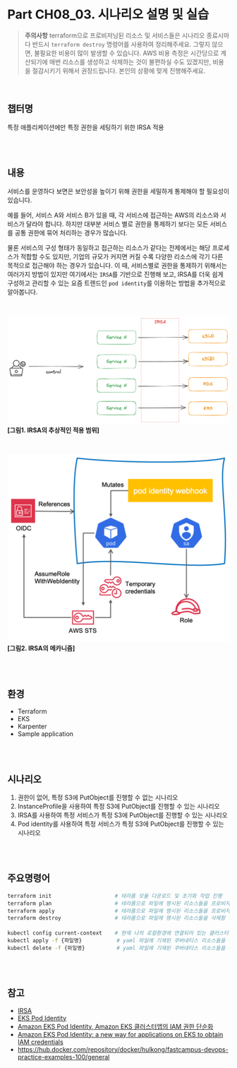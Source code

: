 # Part CH08_03. 시나리오 설명 및 실습
> **주의사항**
terraform으로 프로비저닝된 리소스 및 서비스들은 시나리오 종료시마다 반드시 `terraform destroy` 명령어를 사용하여 정리해주세요. 그렇지 않으면, 불필요한 비용이 많이 발생할 수 있습니다. AWS 비용 측정은 시간당으로 계산되기에 매번 리소스를 생성하고 삭제하는 것이 불편하실 수도 있겠지만, 비용을 절감시키기 위해서 권장드립니다. 본인의 상황에 맞게 진행해주세요.

<br>

## 챕터명

특정 애플리케이션에만 특정 권한을 세팅하기 위한 IRSA 적용

<br><br>

## 내용

서비스를 운영하다 보면은 보안성을 높이기 위해 권한을 세밀하게 통제해야 할 필요성이 있습니다. 

예를 들어, 서비스 A와 서비스 B가 있을 때, 각 서비스에 접근하는 AWS의 리소스와 서비스가 달라야 합니다. 하지만 대부분 서비스 별로 권한을 통제하기 보다는 모든 서비스를 공통 권한에 묶어 처리하는 경우가 많습니다. 

물론 서비스의 구성 형태가 동일하고 접근하는 리소스가 같다는 전제에서는 해당 프로세스가 적합할 수도 있지만, 기업의 규모가 커지면 커질 수록 다양한 리소스에 각기 다른 목적으로 접근해야 하는 경우가 있습니다. 이 때, 서비스별로 권한을 통제하기 위해서는 여러가지 방법이 있지만 여기에서는 `IRSA`를 기반으로 진행해 보고, IRSA를 더욱 쉽게 구성하고 관리할 수 있는 요즘 트렌드인 `pod identity`를 이용하는 방법을 추가적으로 알아봅니다.

<br>

![IRSA_01](../../images/07-senario01.png)
**[그림1. IRSA의 추상적인 적용 범위]**

<br>

![IRSA_02](../../images/07-senario02.png)
**[그림2. IRSA의 메카니즘]**

<br><br>

## 환경

- Terraform
- EKS
- Karpenter
- Sample application

<br><br>

## 시나리오

1. 권한이 없어, 특정 S3에 PutObject를 진행할 수 없는 시나리오
2. InstanceProfile을 사용하여 특정 S3에 PutObject를 진행할 수 있는 시나리오
3. IRSA를 사용하여 특정 서비스가 특정 S3에 PutObject를 진행할 수 있는 시나리오
4. Pod identity를 사용하여 특정 서비스가 특정 S3에 PutObject를 진행할 수 있는 시나리오

<br><br>

## 주요명령어

```bash
terraform init                    # 테라폼 모듈 다운로드 및 초기화 작업 진행
terraform plan                    # 테라폼으로 파일에 명시된 리소스들을 프로비저닝 하기 전 확인단계
terraform apply                   # 테라폼으로 파일에 명시된 리소스들을 프로비저닝
terraform destroy                 # 테라폼으로 파일에 명시된 리소스들을 삭제함

kubectl config current-context    # 현재 나의 로컬환경에 연결되어 있는 클러스터 확인
kubectl apply -f {파일명}           # yaml 파일에 기재된 쿠버네티스 리소스들을 생성
kubectl delete -f {파일명}          # yaml 파일에 기재된 쿠버네티스 리소스들을 삭제
```

<br><br>

## 참고
- [IRSA](https://docs.aws.amazon.com/ko_kr/eks/latest/userguide/iam-roles-for-service-accounts.html)
- [EKS Pod Identity](https://docs.aws.amazon.com/ko_kr/eks/latest/userguide/pod-identities.html)
- [Amazon EKS Pod Identity, Amazon EKS 클러스터앱의 IAM 권한 단순화](https://aws.amazon.com/ko/blogs/korea/amazon-eks-pod-identity-simplifies-iam-permissions-for-applications-on-amazon-eks-clusters/)
- [Amazon EKS Pod Identity: a new way for applications on EKS to obtain IAM credentials](https://aws.amazon.com/ko/blogs/containers/amazon-eks-pod-identity-a-new-way-for-applications-on-eks-to-obtain-iam-credentials/)
- https://hub.docker.com/repository/docker/hulkong/fastcampus-devops-practice-examples-100/general